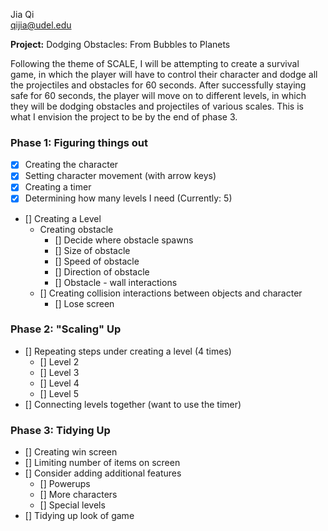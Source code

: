 Jia Qi <br>
qijia@udel.edu

**Project:** Dodging Obstacles: From Bubbles to Planets

Following the theme of SCALE, I will be attempting to create
a survival game, in which the player will have to control their 
character and dodge all the projectiles and obstacles for 60 seconds. 
After successfully staying safe for 60 seconds, the player will move on
to different levels, in which they will be dodging obstacles and 
projectiles of various scales. This is what I envision the project to be
by the end of phase 3. 

### Phase 1: Figuring things out
 - [x] Creating the character
 - [x] Setting character movement (with arrow keys)
 - [x] Creating a timer
 - [x] Determining how many levels I need (Currently: 5)
 - [] Creating a Level
   - Creating obstacle
     - [] Decide where obstacle spawns
     - [] Size of obstacle
     - [] Speed of obstacle
     - [] Direction of obstacle
     - [] Obstacle - wall interactions
   - [] Creating collision interactions between objects and character
     - [] Lose screen

### Phase 2: "Scaling" Up
 - [] Repeating steps under creating a level (4 times)
   - [] Level 2
   - [] Level 3
   - [] Level 4
   - [] Level 5
 - [] Connecting levels together (want to use the timer)

### Phase 3: Tidying Up
 - [] Creating win screen
 - [] Limiting number of items on screen
 - [] Consider adding additional features
   - [] Powerups
   - [] More characters
   - [] Special levels
 - [] Tidying up look of game